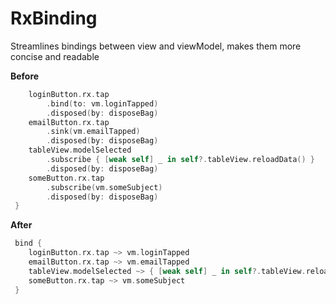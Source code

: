 # RxBinding

Streamlines bindings between view and viewModel, makes them more concise and readable

**Before**

```swift
    loginButton.rx.tap
        .bind(to: vm.loginTapped)
        .disposed(by: disposeBag)
    emailButton.rx.tap
        .sink(vm.emailTapped)
        .disposed(by: disposeBag)    
    tableView.modelSelected
        .subscribe { [weak self] _ in self?.tableView.reloadData() }
        .disposed(by: disposeBag)
    someButton.rx.tap
        .subscribe(vm.someSubject)
        .disposed(by: disposeBag)
 }
```


**After**

```swift
 bind {
    loginButton.rx.tap ~> vm.loginTapped
    emailButton.rx.tap ~> vm.emailTapped
    tableView.modelSelected ~> { [weak self] _ in self?.tableView.reloadData() }
    someButton.rx.tap ~> vm.someSubject
 }
```
